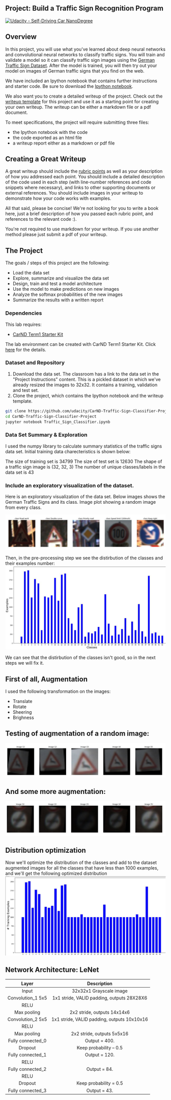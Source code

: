 ## Project: Build a Traffic Sign Recognition Program
[![Udacity - Self-Driving Car NanoDegree](https://s3.amazonaws.com/udacity-sdc/github/shield-carnd.svg)](http://www.udacity.com/drive)

Overview
---
In this project, you will use what you've learned about deep neural networks and convolutional neural networks to classify traffic signs. You will train and validate a model so it can classify traffic sign images using the [German Traffic Sign Dataset](http://benchmark.ini.rub.de/?section=gtsrb&subsection=dataset). After the model is trained, you will then try out your model on images of German traffic signs that you find on the web.

We have included an Ipython notebook that contains further instructions 
and starter code. Be sure to download the [Ipython notebook](https://github.com/udacity/CarND-Traffic-Sign-Classifier-Project/blob/master/Traffic_Sign_Classifier.ipynb). 

We also want you to create a detailed writeup of the project. Check out the [writeup template](https://github.com/udacity/CarND-Traffic-Sign-Classifier-Project/blob/master/writeup_template.md) for this project and use it as a starting point for creating your own writeup. The writeup can be either a markdown file or a pdf document.

To meet specifications, the project will require submitting three files: 
* the Ipython notebook with the code
* the code exported as an html file
* a writeup report either as a markdown or pdf file 

Creating a Great Writeup
---
A great writeup should include the [rubric points](https://review.udacity.com/#!/rubrics/481/view) as well as your description of how you addressed each point.  You should include a detailed description of the code used in each step (with line-number references and code snippets where necessary), and links to other supporting documents or external references.  You should include images in your writeup to demonstrate how your code works with examples.  

All that said, please be concise!  We're not looking for you to write a book here, just a brief description of how you passed each rubric point, and references to the relevant code :). 

You're not required to use markdown for your writeup.  If you use another method please just submit a pdf of your writeup.

The Project
---
The goals / steps of this project are the following:
* Load the data set
* Explore, summarize and visualize the data set
* Design, train and test a model architecture
* Use the model to make predictions on new images
* Analyze the softmax probabilities of the new images
* Summarize the results with a written report

### Dependencies
This lab requires:

* [CarND Term1 Starter Kit](https://github.com/udacity/CarND-Term1-Starter-Kit)

The lab environment can be created with CarND Term1 Starter Kit. Click [here](https://github.com/udacity/CarND-Term1-Starter-Kit/blob/master/README.md) for the details.

### Dataset and Repository

1. Download the data set. The classroom has a link to the data set in the "Project Instructions" content. This is a pickled dataset in which we've already resized the images to 32x32. It contains a training, validation and test set.
2. Clone the project, which contains the Ipython notebook and the writeup template.
```sh
git clone https://github.com/udacity/CarND-Traffic-Sign-Classifier-Project
cd CarND-Traffic-Sign-Classifier-Project
jupyter notebook Traffic_Sign_Classifier.ipynb
```

### Data Set Summary & Exploration
I used the numpy library to calculate summary statistics of the traffic signs data set. Initial training data charecteristics is shown below:

The size of training set is 34799
The size of test set is 12630
The shape of a traffic sign image is (32, 32, 3)
The number of unique classes/labels in the data set is 43

### Include an exploratory visualization of the dataset.
Here is an exploratory visualization of the data set. Below images shows the German Traffic Signs and its class. Image plot showing a random image from every class.

![alt text](https://github.com/AnaRhisT94/traffic_sign_classifier/blob/master/Images/Show%20random%20image%20from%20every%20class.JPG)

Then, in the pre-processing step we see the distirbution of the classes and their examples number:
![alt text](https://github.com/AnaRhisT94/traffic_sign_classifier/blob/master/Images/plot_distribution_of_classes.JPG)

We can see that the distirbution of the classes isn't good, so in the next steps we will fix it.

## First of all, Augmentation
I used the following transformation on the images:
* Translate
* Rotate
* Sheering
* Brighness

## Testing of augmentation of a random image:
![alt text](https://github.com/AnaRhisT94/traffic_sign_classifier/blob/master/Images/Augmentation%20technique.JPG)

## And some more augmentation:
![alt text](https://github.com/AnaRhisT94/traffic_sign_classifier/blob/master/Images/More%20augmentation.JPG)

## Distribution optimization
Now we'll optimize the distribution of the classes and add to the dataset augmented images for all the classes that have less than 1000 examples, and we'll get the following optimized distribution
![alt text](https://github.com/AnaRhisT94/traffic_sign_classifier/blob/master/Images/optimize%20distribution.JPG)

## Network Architecture: LeNet

| Layer                                  |     Description                                                                  |
|:--------------------------:|:------------------------------------------------------:|
| Input                                  | 32x32x1 Grayscale image                                          |
| Convolution_1 5x5       | 1x1 stride, VALID padding, outputs 28X28X6                |
| RELU                                  |                                                                                              |
| Max pooling                    | 2x2 stride,  outputs 14x14x6                                    |
| Convolution_2 5x5       | 1x1 stride, VALID padding, outputs 10x10x16   |
| RELU                                  |                                                                                              |
| Max pooling                    | 2x2 stride,  outputs 5x5x16                                       |
| Fully connected_0        | Output = 400.                                                                 |
|Dropout                             |Keep probability – 0.5                                                 |
| Fully connected_1        | Output = 120.                                                                 |
| RELU                                  |                                                                                              |
| Fully connected_2        | Output = 84.                                                                   |
| RELU                                  |                                                                                              |
|Dropout                             |Keep probability = 0.5                                                 |
| Fully connected_3        | Output = 43.                                                                   |
 


